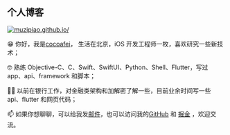 ## 个人博客

[![muzipiao.github.io/](https://github.com/muzipiao/muzipiao.github.io/workflows/muzipiao.github.io//badge.svg)](https://muzipiao.github.io/)

😁  你好，我是[cocoafei](https://github.com/muzipiao)， 生活在北京，iOS 开发工程师一枚，喜欢研究一些新技术；

🤓  熟练 Objective-C、C、Swift、SwiftUI、Python、Shell、Flutter，写过 app、api、framework 和脚本；

👨‍💻‍  以前在银行工作，对金融类架构和加解密了解一些，目前业余时间写一些 api、flutter 和网页代码；

📫  如果你想聊聊，可以给我发[邮件](mailto:lifei_zdjl@126.com)，也可以访问我的[GitHub](https://github.com/muzipiao)  和 [掘金](https://juejin.im/user/5b2f1c51f265da59ad439f69) ，欢迎交流。
